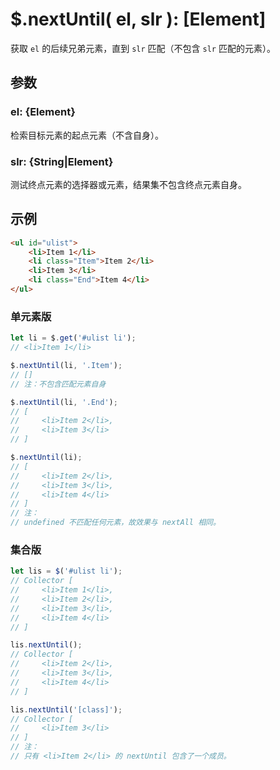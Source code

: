 # $.nextUntil( el, slr ): [Element]

获取 `el` 的后续兄弟元素，直到 `slr` 匹配（不包含 `slr` 匹配的元素）。


## 参数

### el: {Element}

检索目标元素的起点元素（不含自身）。


### slr: {String|Element}

测试终点元素的选择器或元素，结果集不包含终点元素自身。


## 示例

```html
<ul id="ulist">
    <li>Item 1</li>
    <li class="Item">Item 2</li>
    <li>Item 3</li>
    <li class="End">Item 4</li>
</ul>
```


### 单元素版

```js
let li = $.get('#ulist li');
// <li>Item 1</li>

$.nextUntil(li, '.Item');
// []
// 注：不包含匹配元素自身

$.nextUntil(li, '.End');
// [
//     <li>Item 2</li>,
//     <li>Item 3</li>
// ]

$.nextUntil(li);
// [
//     <li>Item 2</li>,
//     <li>Item 3</li>,
//     <li>Item 4</li>
// ]
// 注：
// undefined 不匹配任何元素，故效果与 nextAll 相同。
```


### 集合版

```js
let lis = $('#ulist li');
// Collector [
//     <li>Item 1</li>,
//     <li>Item 2</li>,
//     <li>Item 3</li>,
//     <li>Item 4</li>
// ]

lis.nextUntil();
// Collector [
//     <li>Item 2</li>,
//     <li>Item 3</li>,
//     <li>Item 4</li>
// ]

lis.nextUntil('[class]');
// Collector [
//     <li>Item 3</li>
// ]
// 注：
// 只有 <li>Item 2</li> 的 nextUntil 包含了一个成员。
```
